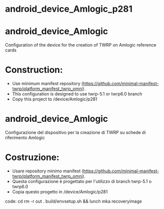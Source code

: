 # android_device_Amlogic_p281
# android_device_Amlogic
Configuration of the device for the creation of TWRP on Amlogic reference cards

# Construction:
- Use minimum manifest repository (https://github.com/minimal-manifest-twrp/platform_manifest_twrp_omni).
- This configuration is designed to use twrp-5.1 or twrp6.0 branch
- Copy this project to /device/Amlogic/p281


# android_device_Amlogic
Configurazione del dispositivo per la creazione di TWRP su schede di riferimento Amlogic

# Costruzione:
- Usare repository minimo manifest (https://github.com/minimal-manifest-twrp/platform_manifest_twrp_omni).
- Questa configurazione è progettato per l'utilizzo di branch twrp-5.1 o twrp6.0
- Copia questo progetto in /device/Amlogic/p281


code:
cd <source-dir>
rm -r out
. build/envsetup.sh && lunch
mka recoveryimage 
